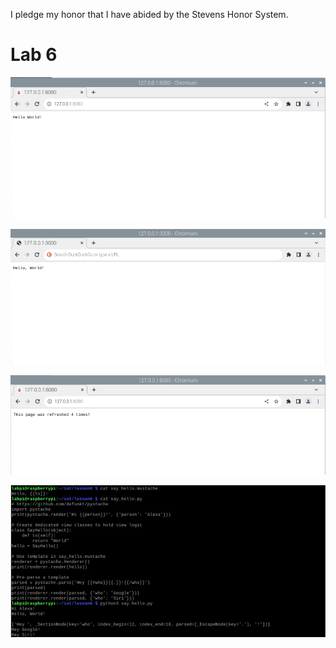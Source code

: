 I pledge my honor that I have abided by the Stevens Honor System.

# Lab 6

![](helloworld.png)

![](hello,world.png)

![](refresh.png)

![](stache.png)
